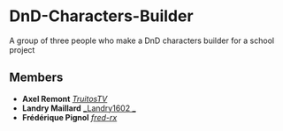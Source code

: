 # DnD-Characters-Builder

A group of three people who make a DnD characters builder for a school project

## Members

* **Axel Remont** [_TruitosTV_](https://github.com/TruitosTV)
* **Landry Maillard** [_Landry1602 _](https://github.com/Landry1602)
* **Frédérique Pignol** [_fred-rx_](https://github.com/fred-rx)
